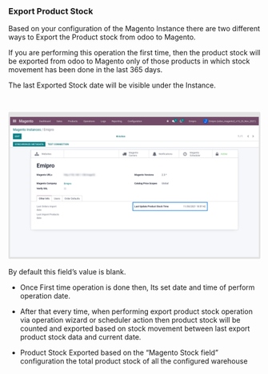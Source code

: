 ### Export Product Stock

Based on your configuration of the Magento Instance there are two different ways to Export the Product stock from odoo to Magento.


If you are performing this operation the first time, then the product stock will be exported from odoo to Magento only of those products in which stock movement has been done in the last 365 days.


The last Exported Stock date will be visible under the Instance.


 


![](./images/4-16-1.png)


By default this field’s value is blank.


* Once First time operation is done then, Its set date and time of perform operation date.


* After that every time, when performing export product stock operation via operation wizard or scheduler action then product stock will be counted and exported based on stock movement between last export product stock data and current date.
* Product Stock Exported based on the “Magento Stock field” configuration the total product stock of all the configured warehouse


